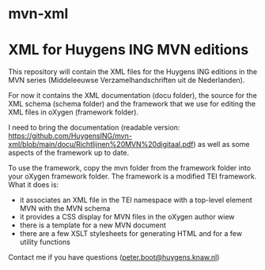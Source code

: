 # mvn-xml

# XML for Huygens ING MVN editions

This repository will contain the XML files for the Huygens ING editions in the MVN series (Middeleeuwse Verzamelhandschriften uit de Nederlanden). 

For now it contains the XML documentation (docu folder), the source for the XML schema (schema folder) and the framework that we use for editing the XML files in oXygen (framework folder).

I need to bring the documentation (readable version: https://github.com/HuygensING/mvn-xml/blob/main/docu/Richtlijnen%20MVN%20digitaal.pdf) as well as some aspects of the framework up to date. 

To use the framework, copy the mvn folder from the framework folder into your oXygen framework folder. The framework is a modified TEI framework. What it does is:

- it associates an XML file in the TEI namespace with a top-level element MVN with the MVN schema
- it provides a CSS display for MVN files in the oXygen author wiew
- there is a template for a new MVN document
- there are a few XSLT stylesheets for generating HTML and for a few utility functions

Contact me if you have questions (peter.boot@huygens.knaw.nl)


   

